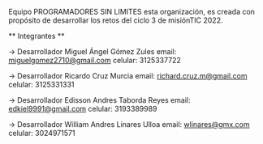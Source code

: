 Equipo PROGRAMADORES SIN LIMITES 
esta organización, es creada con propósito de desarrollar los retos del ciclo 3 de misiónTIC 2022.

** Integrantes **

-> Desarrollador 
Miguel Ángel Gómez Zules 
email: miguelgomez2710@gmail.com
celular: 3125337722



-> Desarrollador 
Ricardo  Cruz  Murcia 
email: richard.cruz.m@gmail.com
celular: 3125331331


-> Desarrollador 
Edisson Andres Taborda Reyes
email: edkiel9991@gmail.com
celular: 3193389989

-> Desarrollador 
William Andres Linares Ulloa
email: wlinares@gmx.com
celular: 3024971571
